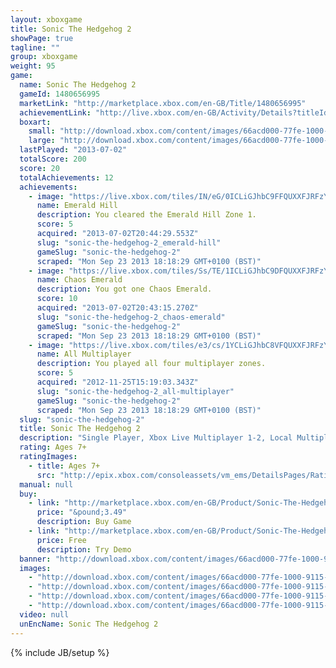 ```yaml
---
layout: xboxgame
title: Sonic The Hedgehog 2
showPage: true
tagline: ""
group: xboxgame
weight: 95
game: 
  name: Sonic The Hedgehog 2
  gameId: 1480656995
  marketLink: "http://marketplace.xbox.com/en-GB/Title/1480656995"
  achievementLink: "http://live.xbox.com/en-GB/Activity/Details?titleId=1480656995"
  boxart: 
    small: "http://download.xbox.com/content/images/66acd000-77fe-1000-9115-d80258410863/1033/boxartsm.jpg"
    large: "http://download.xbox.com/content/images/66acd000-77fe-1000-9115-d80258410863/1033/boxartlg.jpg"
  lastPlayed: "2013-07-02"
  totalScore: 200
  score: 20
  totalAchievements: 12
  achievements: 
    - image: "https://live.xbox.com/tiles/IN/eG/0ICLiGJhbC9FFQUXXFJRFzYzL2FjaC8wLzEAAAAA5+fn-6nXOw==.jpg"
      name: Emerald Hill
      description: You cleared the Emerald Hill Zone 1.
      score: 5
      acquired: "2013-07-02T20:44:29.553Z"
      slug: "sonic-the-hedgehog-2_emerald-hill"
      gameSlug: "sonic-the-hedgehog-2"
      scraped: "Mon Sep 23 2013 18:18:29 GMT+0100 (BST)"
    - image: "https://live.xbox.com/tiles/Ss/TE/1ICLiGJhbC9DFQUXXFJRFzYzL2FjaC8wLzcAAAAA5+fn++vEUQ==.jpg"
      name: Chaos Emerald
      description: You got one Chaos Emerald.
      score: 10
      acquired: "2013-07-02T20:43:15.270Z"
      slug: "sonic-the-hedgehog-2_chaos-emerald"
      gameSlug: "sonic-the-hedgehog-2"
      scraped: "Mon Sep 23 2013 18:18:29 GMT+0100 (BST)"
    - image: "https://live.xbox.com/tiles/e3/cs/1YCLiGJhbC8VFQUXXFJRFzYzL2FjaC8wL2EAAAAA5+fn+gN3YA==.jpg"
      name: All Multiplayer
      description: You played all four multiplayer zones.
      score: 5
      acquired: "2012-11-25T15:19:03.343Z"
      slug: "sonic-the-hedgehog-2_all-multiplayer"
      gameSlug: "sonic-the-hedgehog-2"
      scraped: "Mon Sep 23 2013 18:18:29 GMT+0100 (BST)"
  slug: "sonic-the-hedgehog-2"
  title: Sonic The Hedgehog 2
  description: "Single Player, Xbox Live Multiplayer 1-2, Local Multiplayer 1-2,  HD (High Definition). Dr.Eggman (AKA Dr.Robotnik) begins his zealous search for the Chaos Emeralds to fuel his new &quot;Death Egg&quot; contraption. One afternoon, he launches his full-scale attack on the island. Dr.Eggman imprisons all of the helpless animals of the island and turns them into mindless worker drones. Fortunately, Sonic will thwart the Doctor&apos;s plans at all costs. This time, he isn&apos;t alone, as Tails decides to aid him in the battle. Together they must locate the Chaos Emeralds before Dr.Eggman does, and put an end to this diabolical scheme. There are no refunds for this item. For more information, see www.xbox.com/live/accounts."
  rating: Ages 7+
  ratingImages: 
    - title: Ages 7+
      src: "http://epix.xbox.com/consoleassets/vm_ems/DetailsPages/RatingSystemID/14/default/Values/14002.png"
  manual: null
  buy: 
    - link: "http://marketplace.xbox.com/en-GB/Product/Sonic-The-Hedgehog-2/66acd000-77fe-1000-9115-d80258410863?purchase=1&amp;DownloadType=Game"
      price: "&pound;3.49"
      description: Buy Game
    - link: "http://marketplace.xbox.com/en-GB/Product/Sonic-The-Hedgehog-2/66acd000-77fe-1000-9115-d80258410863?purchase=1&amp;DownloadType=GameDemo"
      price: Free
      description: Try Demo
  banner: "http://download.xbox.com/content/images/66acd000-77fe-1000-9115-d80258410863/1033/banner.png"
  images: 
    - "http://download.xbox.com/content/images/66acd000-77fe-1000-9115-d80258410863/1033/screenlg1.jpg"
    - "http://download.xbox.com/content/images/66acd000-77fe-1000-9115-d80258410863/1033/screenlg2.jpg"
    - "http://download.xbox.com/content/images/66acd000-77fe-1000-9115-d80258410863/1033/screenlg3.jpg"
    - "http://download.xbox.com/content/images/66acd000-77fe-1000-9115-d80258410863/1033/screenlg4.jpg"
  video: null
  unEncName: Sonic The Hedgehog 2
---
```

{% include JB/setup %}